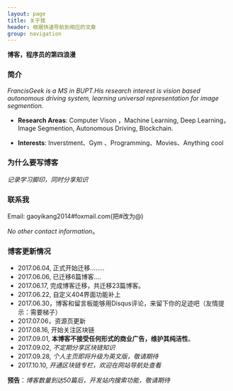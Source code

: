 ```yaml
---
layout: page
title: 关于我 
header: 根据快速导航到相应的文章
group: navigation
---
```


**博客，程序员的第四浪漫**

### 简介


  *FrancisGeek is a MS in BUPT.His research interest is vision based  autonomous driving system, learning universal representation for image segmention.*

- **Research Areas**: Computer Vison ，Machine Learning, Deep Learning，Image Segmention, Autonomous Driving, Blockchain.

- **Interests**: Inverstment、Gym 、Programming、Movies、Anything cool

### 为什么要写博客

*记录学习脚印，同时分享知识*

### 联系我

Email: gaoyikang2014#foxmail.com(把#改为@)

*No other contact information*。


### 博客更新情况

- 2017.06.04, 正式开始迁移........
- 2017.06.06, 已迁移6篇博客....
- 2017.06.17, 完成博客迁移，共迁移23篇博客。
- 2017.06.22, 自定义404界面功能补上
- 2017.06.30，博客和留言板能够用Disqus评论，来留下你的足迹吧（友情提示：需要梯子）
- 2017.07.06，资源页更新
- 2017.08.16, 开始关注区块链
- 2017.09.01, **本博客不接受任何形式的商业广告，维护其纯洁性**。
- 2017.09.02, *不定期分享区块链知识*
- 2017.09.28, *个人主页即将升级为英文版，敬请期待*
- 2017.10.10, *开通区块链专栏，欢迎在网站导航处查看*

**预告**：*博客数量到达50篇后，开发站内搜索功能，敬请期待*


